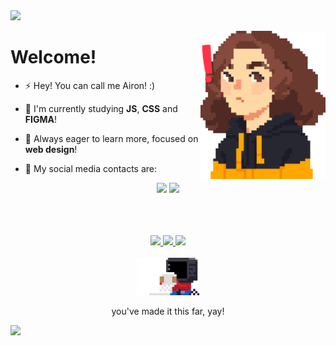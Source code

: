 <img src="https://capsule-render.vercel.app/api?type=Waving&color=ffbf43&fontColor=ffffff&height=200&section=header&text=&fontSize=60&animation=fadeIn&fontAlignY=40" />

<p align="left">
<img align="right" alt="eu" width="200" src="assets/me.gif">
<h1>Welcome!</h1>

- :zap: Hey! You can call me Airon! :)

- :hatching_chick: I'm currently studying **JS**, **CSS** and **FIGMA**!

- :honey_pot: Always eager to learn more, focused on **web design**!

- :bell: My social media contacts are:

<div align="center">
  <a href="https://instagram.com/allvdore"><img height="50em" src="https://github.com/loeycism/loeycism/raw/master/assets/iglogo.svg" target="_blank"></a>
  <a href="https://www.linkedin.com/in/airon-l-lourenço/"><img height="50em" src="https://github.com/loeycism/loeycism/raw/master/assets/linkedinlogo.svg" target="_blank"></a>
</div>
</p>

<br>
<br>
<br>

<div align="center">
  <a href="https://github.com/loeycism">
          <! -- github stats -->
    <img height="150em" src="https://github-readme-stats.vercel.app/api?username=imperalis&count_private=true&include_all_commits=true&show_icons=false&&title_color=ffc85c&text_color=ffd47f&bg_color=22272e&cache_seconds=1800&locale=en&hide_border=false&show_owner=true">
           <! -- language use -->
    <img height="150em" src="https://github-readme-stats.vercel.app/api/top-langs/?username=imperalis&theme=ayu-mirage&hide_border=false&&layout=compact&title_color=ffc85c&text_color=ffd47f&bg_color=22272e&cache_seconds=180&locale=en">
           <! -- streak -->
    <img height="180em" src="https://github-readme-streak-stats.herokuapp.com?user=imperalis&background=22272E&ring=ffd47f&fire=ffc85c&stroke=969664&currStreakLabel=ffc85c&dates=a5926b&sideNums=ffd47f&sideLabels=ffc85c&currStreakNum=ffd47f">
    
  </a>
</div>

<br>

<div align="center">
<img src="./assets/readme.svg" width="100"><br>
<p>you've made it this far, yay!</p>
</div>

<img src="https://capsule-render.vercel.app/api?type=Waving&color=ffbf43&fontColor=e5d5c5&height=150&section=footer&animation=fadeIn" />